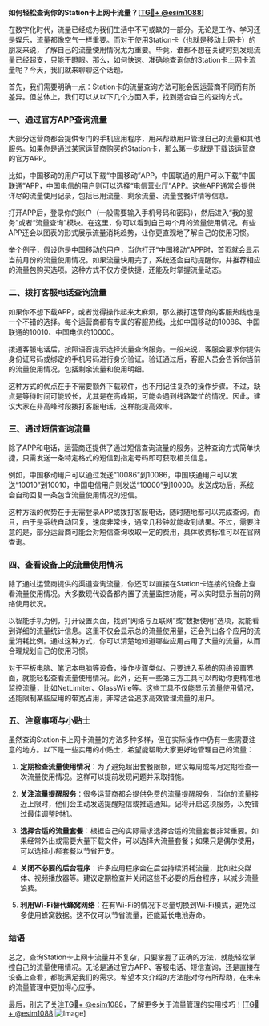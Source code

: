 **如何轻松查询你的Station卡上网卡流量？[[TG💪+ @esim1088](https://t.me/s/esim1088)]**

在数字化时代，流量已经成为我们生活中不可或缺的一部分。无论是工作、学习还是娱乐，流量都像空气一样重要。而对于使用Station卡（也就是移动上网卡）的朋友来说，了解自己的流量使用情况尤为重要。毕竟，谁都不想在关键时刻发现流量已经超支，只能干瞪眼。那么，如何快速、准确地查询你的Station卡上网卡流量呢？今天，我们就来聊聊这个话题。

首先，我们需要明确一点：Station卡的流量查询方法可能会因运营商不同而有所差异。但总体上，我们可以从以下几个方面入手，找到适合自己的查询方式。

### **一、通过官方APP查询流量**

大部分运营商都会提供专门的手机应用程序，用来帮助用户管理自己的流量和其他服务。如果你是通过某家运营商购买的Station卡，那么第一步就是下载该运营商的官方APP。

比如，中国移动的用户可以下载“中国移动”APP，中国联通的用户可以下载“中国联通”APP，中国电信的用户则可以选择“电信营业厅”APP。这些APP通常会提供详尽的流量使用记录，包括已用流量、剩余流量、流量套餐详情等信息。

打开APP后，登录你的账户（一般需要输入手机号码和密码），然后进入“我的服务”或者“流量查询”模块。在这里，你可以看到自己每个月的流量使用情况。有些APP还会以图表的形式展示流量消耗趋势，让你更直观地了解自己的使用习惯。

举个例子，假设你是中国移动的用户，当你打开“中国移动”APP时，首页就会显示当前月份的流量使用情况。如果流量快用完了，系统还会自动提醒你，并推荐相应的流量包购买选项。这种方式不仅方便快捷，还能及时掌握流量动态。

### **二、拨打客服电话查询流量**

如果你不想下载APP，或者觉得操作起来太麻烦，那么拨打运营商的客服热线也是一个不错的选择。每个运营商都有专属的客服热线，比如中国移动的10086、中国联通的10010、中国电信的10000。

拨通客服电话后，按照语音提示选择流量查询服务。一般来说，客服会要求你提供身份证号码或绑定的手机号码进行身份验证。验证通过后，客服人员会告诉你当前的流量使用情况，包括剩余流量和使用明细。

这种方式的优点在于不需要额外下载软件，也不用记住复杂的操作步骤。不过，缺点是等待时间可能较长，尤其是在高峰期，可能会遇到线路繁忙的情况。因此，建议大家在非高峰时段拨打客服电话，这样能提高效率。

### **三、通过短信查询流量**

除了APP和电话，运营商还提供了通过短信查询流量的服务。这种查询方式简单快捷，只需发送一条特定格式的短信到指定号码即可获取相关信息。

例如，中国移动用户可以通过发送“10086”到10086，中国联通用户可以发送“10010”到10010，中国电信用户则发送“10000”到10000。发送成功后，系统会自动回复一条包含流量使用情况的短信。

这种方法的优势在于无需登录APP或拨打客服电话，随时随地都可以完成查询。而且，由于是系统自动回复，速度非常快，通常几秒钟就能收到结果。不过，需要注意的是，部分运营商可能会对短信查询收取一定的费用，具体收费标准可以在官网查询。

### **四、查看设备上的流量使用情况**

除了通过运营商提供的渠道查询流量，你还可以直接在Station卡连接的设备上查看流量使用情况。大多数现代设备都内置了流量监控功能，可以实时显示当前的网络使用状况。

以智能手机为例，打开设置页面，找到“网络与互联网”或“数据使用”选项，就能看到详细的流量统计信息。这里不仅会显示总的流量使用量，还会列出各个应用的流量消耗比例。通过这种方式，你可以清楚地知道哪些应用占用了大量的流量，从而合理规划自己的使用习惯。

对于平板电脑、笔记本电脑等设备，操作步骤类似。只要进入系统的网络设置界面，就能轻松查看流量使用情况。此外，还有一些第三方工具可以帮助你更精准地监控流量，比如NetLimiter、GlassWire等。这些工具不仅能显示流量使用情况，还能限制某些应用的带宽占用，非常适合追求高效管理流量的用户。

### **五、注意事项与小贴士**

虽然查询Station卡上网卡流量的方法多种多样，但在实际操作中仍有一些需要注意的地方。以下是一些实用的小贴士，希望能帮助大家更好地管理自己的流量：

1. **定期检查流量使用情况**：为了避免超出套餐限额，建议每周或每月定期检查一次流量使用情况。这样可以提前发现问题并采取措施。

2. **关注流量提醒服务**：很多运营商都会提供免费的流量提醒服务，当你的流量接近上限时，他们会主动发送提醒短信或推送通知。记得开启这项服务，以免错过最佳调整时机。

3. **选择合适的流量套餐**：根据自己的实际需求选择合适的流量套餐非常重要。如果经常外出或需要大量下载文件，可以选择大流量套餐；如果只是偶尔使用，可以选择小额套餐以节省开支。

4. **关闭不必要的后台程序**：许多应用程序会在后台持续消耗流量，比如社交媒体、视频播放器等。建议定期检查并关闭这些不必要的后台程序，以减少流量浪费。

5. **利用Wi-Fi替代蜂窝网络**：在有Wi-Fi的情况下尽量切换到Wi-Fi模式，避免过多使用蜂窝数据。这不仅可以节省流量，还能延长电池寿命。

### **结语**

总之，查询Station卡上网卡流量并不复杂，只要掌握了正确的方法，就能轻松掌控自己的流量使用情况。无论是通过官方APP、客服电话、短信查询，还是直接在设备上查看，都能满足我们的需求。希望本文介绍的方法能对你有所帮助，在未来的流量管理中更加得心应手。

最后，别忘了关注[TG💪+ @esim1088](https://t.me/s/esim1088)，了解更多关于流量管理的实用技巧！[[TG💪+ @esim1088](https://t.me/s/esim1088) ![Image](https://i.postimg.cc/4NQfJmqS/Snipaste-2025-05-13-00-14-12.png)]